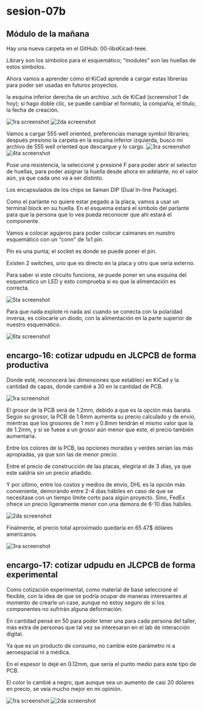 # sesion-07b

## Módulo de la mañana

Hay una nueva carpeta en el GitHub: 00-libsKicad-teee.

Library son los símbolos para el esquemático; “modules” son las huellas de estos símbolos.

Ahora vamos a aprender cómo el KiCad aprende a cargar estas librerías para poder ser usadas en futuros proyectos.

la esquina inferior derecha de un archivo .sch de KiCad (screenshot 1 de hoy); si hago doble clic, se puede cambiar el formato, la compañía, el título, la fecha de creación.

![1ra screenshot](./archivos/7bScreenshot-(1).png)
![2da screenshot](./archivos/7bScreenshot-(2).png)

Vamos a cargar 555 well oriented, preferencias manage symbol libraries; después presiono la carpeta en la esquina inferior izquierda, busco mi archivo de 555 well oriented que descargue y lo cargo.
![3ra screenshot](./archivos/7bScreenshot-(3).png)
![4ta screenshot](./archivos/7bScreenshot-(4).png)

Puse una resistencia, la seleccioné y presioné F para poder abrir el selector de huellas, para poder asignar la huella desde ahora en adelante, no el valor aún, ya que cada uno va a ser distinto.

Los encapsulados de los chips se llaman DIP (Dual In-line Package).

Como el parlante no quiere estar pegado a la placa, vamos a usar un terminal block en su huella. En el esquema estará el simbolo del parlante para que la persona que lo vea pueda reconocer que ahí estará el componente.

Vamos a colocar agujeros para poder colocar caimanes en nuestro esquemático con un “conn" de 1x1 pin.

Pin es una punta; el socket es donde se puede poner el pin.

Existen 2 switches, uno que es directo en la placa y otro que sería externo.

Para saber si este circuito funciona, se puede poner en una esquina del esquematico un LED y esto comprueba si es que la alimentación es correcta.

![5ta screenshot](./archivos/7bScreenshot-(5).png)

Para que nada explote ni nada así cuando se conecta con la polaridad inversa, es colocarle un diodo, con la alimentación en la parte superior de nuestro esquemático.

![6ta screenshot](./archivos/7bScreenshot-(6).png)

## encargo-16: cotizar udpudu en JLCPCB de forma productiva

Donde esté, reconocerá las dimensiones que establecí en KiCad y la cantidad de capas, donde cambié a 30 en la cantidad de PCB.

![1ra screenshot](./archivos/encargo16-(1).png)

El grosor de la PCB será de 1.2mm, debido a que es la opción más barata. Según su grosor, la PCB de 1.6mm aumenta su precio calculado y de envío, mientras que los grosores de 1 mm y 0.8mm tendrán el mismo valor que la de 1.2mm, y si se fuese a un grosor aún menor que este, el precio también aumentaría.

Entre los colores de la PCB, las opciones moradas y verdes serían las más apropiadas, ya que son las de menor precio.

Entre el precio de construcción de las placas, elegiría el de 3 días, ya que este saldría sin un precio añadido.

Y por último, entre los costos y medios de envío, DHL es la opción más conveniente, demorando entre 2-4 días hábiles en caso de que se necesitase con un tiempo límite corto para algún proyecto. Sino, FedEx ofrece un precio ligeramente menor con una demora de 6-10 días hábiles.

![2da screenshot](./archivos/encargo16-(2).png)

Finalmente, el precio total aproximado quedaría en 65.47$ dólares americanos.

![3ra screenshot](./archivos/encargo16-(3).png)

## encargo-17: cotizar udpudu en JLCPCB de forma experimental

Como cotización experimental, como material de base seleccioné el flexible, con la idea de que se podría ocupar de maneras interesantes al momento de crearle un case, aunque no estoy seguro de si los componentes no sufrirán alguna deformación.

En cantidad pensé en 50 para poder tener una para cada persona del taller, más extra de personas que tal vez se interesaran en el lab de interacción digital.

Ya que es un producto de consumo, no cambie este parámetro ni a aeroespacial ni a médica.

En el espesor lo dejé en 0.12mm, que sería el punto medio para este tipo de PCB.

El color lo cambié a negro, que aunque sea un aumento de casi 20 dólares en precio, se veía mucho mejor en mi opinión.

![1ra screenshot](./archivos/encargo17-(1).png)
![2da screenshot](./archivos/encargo17-(2).png)
